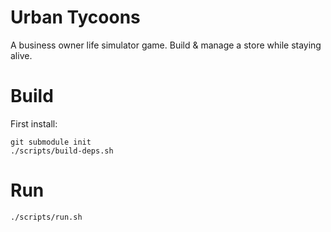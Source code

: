 # Urban Tycoons

A business owner life simulator game. Build & manage a store while staying alive.

# Build

First install:
```shell
git submodule init
./scripts/build-deps.sh
```

# Run
```shell
./scripts/run.sh
```
